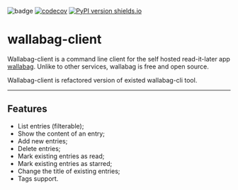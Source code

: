 ![badge](https://action-badges.now.sh/artur-shaik/wallabag-client) [![codecov](https://codecov.io/gh/artur-shaik/wallabag-client/branch/master/graph/badge.svg?token=INPHCV9VDO)](undefined) [![PyPI version shields.io](https://img.shields.io/pypi/v/wallabag-client.svg)](https://pypi.python.org/pypi/wallabag-client/)

# wallabag-client

Wallabag-client is a command line client for the self hosted read-it-later app [wallabag](https://www.wallabag.org/). Unlike to other services, wallabag is free and open source.

Wallabag-client is refactored version of existed wallabag-cli tool.

--------------------------------------------------------------------------------

## Features

- List entries (filterable);
- Show the content of an entry;
- Add new entries;
- Delete entries;
- Mark existing entries as read;
- Mark existing entries as starred;
- Change the title of existing entries;
- Tags support.
